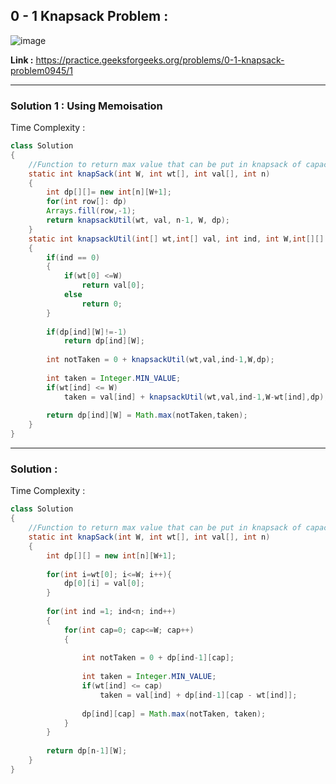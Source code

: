 ## 0 - 1 Knapsack Problem :

![image](https://user-images.githubusercontent.com/23376002/167882570-2e899a24-90a2-4839-be20-ed0fa98665ab.png)


**Link :** https://practice.geeksforgeeks.org/problems/0-1-knapsack-problem0945/1


------------------------------------------------------------------------------------------------------------------------------------------------------


### Solution 1 : Using Memoisation

Time Complexity :


```java
class Solution 
{ 
    //Function to return max value that can be put in knapsack of capacity W.
    static int knapSack(int W, int wt[], int val[], int n) 
    { 
        int dp[][]= new int[n][W+1];
        for(int row[]: dp)
        Arrays.fill(row,-1);
        return knapsackUtil(wt, val, n-1, W, dp); 
    }
    static int knapsackUtil(int[] wt,int[] val, int ind, int W,int[][] dp)
    {
        if(ind == 0)
        {
            if(wt[0] <=W) 
                return val[0];
            else 
                return 0;
        }
        
        if(dp[ind][W]!=-1)
            return dp[ind][W];
            
        int notTaken = 0 + knapsackUtil(wt,val,ind-1,W,dp);
        
        int taken = Integer.MIN_VALUE;
        if(wt[ind] <= W)
            taken = val[ind] + knapsackUtil(wt,val,ind-1,W-wt[ind],dp);
            
        return dp[ind][W] = Math.max(notTaken,taken);
    }
}
```

------------------------------------------------------------------------------------------------------------------------------------------------------


### Solution :

Time Complexity :


```java
class Solution 
{ 
    //Function to return max value that can be put in knapsack of capacity W.
    static int knapSack(int W, int wt[], int val[], int n) 
    { 
        int dp[][] = new int[n][W+1];
    
        for(int i=wt[0]; i<=W; i++){
            dp[0][i] = val[0];
        }
        
        for(int ind =1; ind<n; ind++)
        {
            for(int cap=0; cap<=W; cap++)
            {
                
                int notTaken = 0 + dp[ind-1][cap];
                
                int taken = Integer.MIN_VALUE;
                if(wt[ind] <= cap)
                    taken = val[ind] + dp[ind-1][cap - wt[ind]];
                    
                dp[ind][cap] = Math.max(notTaken, taken);
            }
        }
        
        return dp[n-1][W]; 
    }
}
```



